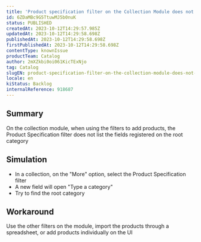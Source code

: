 ```yaml
---
title: 'Product specification filter on the Collection Module does not list root category'
id: 6ZDaMBc9G5TtuwMJ5b0nuK
status: PUBLISHED
createdAt: 2023-10-12T14:29:57.985Z
updatedAt: 2023-10-12T14:29:58.698Z
publishedAt: 2023-10-12T14:29:58.698Z
firstPublishedAt: 2023-10-12T14:29:58.698Z
contentType: knownIssue
productTeam: Catalog
author: 2mXZkbi0oi061KicTExNjo
tag: Catalog
slugEN: product-specification-filter-on-the-collection-module-does-not-list-root-category
locale: en
kiStatus: Backlog
internalReference: 918687
---
```


## Summary


On the collection module, when using the filters to add products, the Product Specification filter does not list the fields registered on the root category


##

## Simulation



- In a collection, on the "More" option, select the Product Specification filter
- A new field will open "Type a category"
- Try to find the root category


##

## Workaround


Use the other filters on the module, import the products through a spreadsheet, or add products individually on the UI




